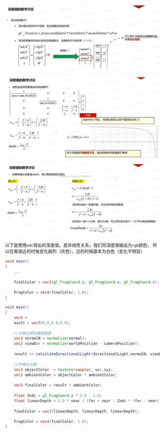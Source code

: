 ![输入图片说明](/imgs/2025-02-07/Mn4Ca6sAaf5jYKT8.png)

![输入图片说明](/imgs/2025-02-07/CzpWimBLyWbsil3O.png)

![输入图片说明](/imgs/2025-02-07/lO8gXgdIms2vuBN7.png)

以下是使用`ndc`得出的深度值，是非线性关系，我们将深度值输出为`rgb`颜色，
所以在离很近的时候变化剧烈（灰色），远的时候基本为白色（变化不明显）
```glsl
void main()
{
	...

	finalColor = vec3(gl_FragCoord.z, gl_FragCoord.z, gl_FragCoord.z);

	FragColor = vec4(finalColor, 1.0);
}
```

```glsl
void main()
{
	vec3 r
	esult = vec3(0.0,0.0,0.0);

	//计算光照的通用数据
	vec3 normalN = normalize(normal);
	vec3 viewDir = normalize(worldPosition - cameraPosition);

	result += calculateDirectionalLight(directionalLight,normalN, viewDir);

	//环境光计算
	vec3 objectColor  = texture(sampler, uv).xyz;
	vec3 ambientColor = objectColor * ambientColor;

	vec3 finalColor = result + ambientColor;

	float Zndc = gl_FragCoord.z * 2.0 - 1.0;
	float linearDepth = 2.0 * near / (far + near - Zndc * (far - near));

	finalColor = vec3(linearDepth, linearDepth, linearDepth);

	FragColor = vec4(finalColor, 1.0);
}
```
<!--stackedit_data:
eyJoaXN0b3J5IjpbNjQ5MDI1MDQ4LC0xMDQ3ODU5MjcwLDE3MT
I4MTY3MTEsMTU0ODQwMjE3Nl19
-->